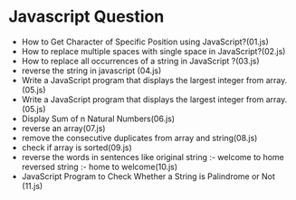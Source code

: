 <h1>Javascript Question</h1>
<ul>
  <li>How to Get Character of Specific Position using JavaScript?(01.js)</li>
  <li>How to replace multiple spaces with single space in JavaScript?(02.js) </li>
  <li>How to replace all occurrences of a string in JavaScript ?(03.js) </li>
  <li>reverse the string in javascript (04.js)</li>
  <li>Write a JavaScript program that displays the largest integer from array.(05.js) </li>
  <li>Write a JavaScript program that displays the largest integer from array.(05.js) </li>
  <li> Display Sum of n Natural Numbers(06.js) </li>
  <li> reverse an array(07.js) </li>
  <li> remove the consecutive duplicates from  array and string(08.js) </li>
  <li> check  if array is sorted(09.js) </li>
  <li> reverse the words in sentences like original string :- welcome to home reversed string :- home to welcome(10.js) </li>
  <li> JavaScript Program to Check Whether a String is Palindrome or Not (11.js) </li>

</ul>
